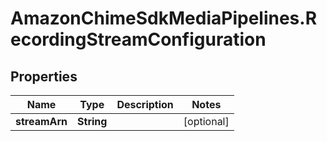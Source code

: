 # AmazonChimeSdkMediaPipelines.RecordingStreamConfiguration

## Properties

Name | Type | Description | Notes
------------ | ------------- | ------------- | -------------
**streamArn** | **String** |  | [optional] 



